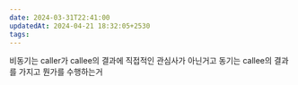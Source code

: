 ```yaml
---
date: 2024-03-31T22:41:00
updatedAt: 2024-04-21 18:32:05+2530
tags: 
---
```

비동기는 caller가 callee의 결과에 직접적인 관심사가 아닌거고
동기는 callee의 결과를 가지고 뭔가를 수행하는거